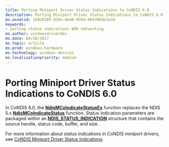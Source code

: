 ```yaml
---
title: Porting Miniport Driver Status Indications to CoNDIS 6.0
description: Porting Miniport Driver Status Indications to CoNDIS 6.0
ms.assetid: 149c0305-d26e-4e40-9304-064396de3a3d
keywords:
- porting status indications WDK networking
ms.author: windowsdriverdev
ms.date: 04/20/2017
ms.topic: article
ms.prod: windows-hardware
ms.technology: windows-devices
ms.localizationpriority: medium
---
```


# Porting Miniport Driver Status Indications to CoNDIS 6.0





In CoNDIS 6.0, the [**NdisMCoIndicateStatusEx**](https://msdn.microsoft.com/library/windows/hardware/ff563562) function replaces the NDIS 5.x [**NdisMCoIndicateStatus**](https://msdn.microsoft.com/library/windows/hardware/ff553458) function. Status indication parameters are packaged within an [**NDIS\_STATUS\_INDICATION**](https://msdn.microsoft.com/library/windows/hardware/ff567373) structure that contains the source handle, status code, buffer, and size.

For more information about status indications in CoNDIS miniport drivers, see [CoNDIS Miniport Driver Status Indications](condis-miniport-driver-status-indications.md).

 

 





